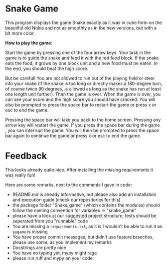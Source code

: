 # **Snake Game**
This program displays the game Snake exactly as it was in cube form on the beautiful old Nokia 
and not as smoothly as in the new versions, but with a bit more color.

 __How to play the game__: 

Start the game by pressing one of the four arrow keys. Your task in the game is to guide the snake and feed it with the red food block. 
If the snake eats the food, it grows by one block unit and a new food must be eaten. In the end, you should beat the high score.

But be careful! You are not allowed to run out of the playing field or steer into your snake (if the snake is too long or 
directly makes a 180-degree turn, of course twice 90 degrees, 
is allowed as long as the snake has run at least one length unit further). Then the game is over.
When the game is over, you can see your score and the high score you should have cracked. You will also be prompted to press the space bar to restart the game
or press x or esc to end the game.

Pressing the space bar will take you back to the home screen. Pressing any arrow key will restart the game. If you press the space bar during the game 
, you can interrupt the game. You will then be prompted to press the space bar again to continue the game or press x or esc to end the game.


# Feedback
This looks already quite nice. After installing the missing requirements it was really fun!

Here are some remarks, next to the comments I gave in code:
- README.md is already informative, but please also add an installation and execution guide (check our repositories for this) 
- the package folder "Snake_game" (which contains the modules) should follow the naming convention for variables -> "snake_game"
- please have a look at our suggested project structure, tests should be seperated from you "runnable" code
- You are missing a `requirements.txt`, as it is I wouldn't be able to run it as `pygame` is missing
- You have proper commit messages, but didn't use feature branches, please use some, as you implement my remarks
- Docstrings are pretty nice
- You have no typing yet, mypy might rage
- please run ruff and mypy on your code

 